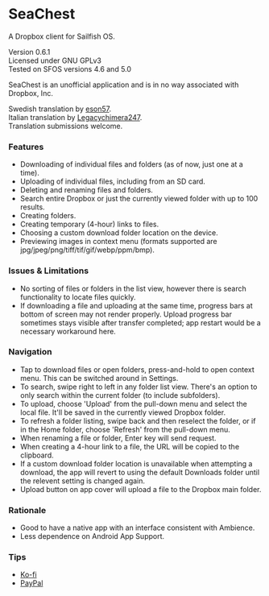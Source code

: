 # SeaChest
A Dropbox client for Sailfish OS.

Version 0.6.1  
Licensed under GNU GPLv3  
Tested on SFOS versions 4.6 and 5.0  

SeaChest is an unofficial application and is in no way associated with Dropbox, Inc.  

Swedish translation by [eson57](https://github.com/eson57).  
Italian translation by [Legacychimera247](https://github.com/Legacychimera247).  
Translation submissions welcome.  

### Features

- Downloading of individual files and folders (as of now, just one at a time).
- Uploading of individual files, including from an SD card.
- Deleting and renaming files and folders.
- Search entire Dropbox or just the currently viewed folder with up to 100 results.
- Creating folders.
- Creating temporary (4-hour) links to files.
- Choosing a custom download folder location on the device.
- Previewing images in context menu (formats supported are jpg/jpeg/png/tiff/tif/gif/webp/ppm/bmp).

### Issues & Limitations

- No sorting of files or folders in the list view, however there is search functionality to locate files quickly.
- If downloading a file and uploading at the same time, progress bars at bottom of screen may not render properly. Upload progress bar sometimes stays visible after transfer completed; app restart would be a necessary workaround here.

### Navigation

- Tap to download files or open folders, press-and-hold to open context menu. This can be switched around in Settings.
- To search, swipe right to left in any folder list view. There's an option to only search within the current folder (to include subfolders).
- To upload, choose 'Upload' from the pull-down menu and select the local file. It'll be saved in the currently viewed Dropbox folder.
- To refresh a folder listing, swipe back and then reselect the folder, or if in the Home folder, choose 'Refresh' from the pull-down menu.
- When renaming a file or folder, Enter key will send request.
- When creating a 4-hour link to a file, the URL will be copied to the clipboard.
- If a custom download folder location is unavailable when attempting a download, the app will revert to using the default Downloads folder until the relevent setting is changed again.
- Upload button on app cover will upload a file to the Dropbox main folder.

### Rationale

- Good to have a native app with an interface consistent with Ambience.
- Less dependence on Android App Support.

### Tips

- [Ko-fi](https://ko-fi.com/mjebdev)
- [PayPal](https://paypal.me/mjebdev)
